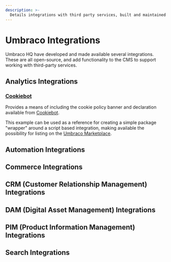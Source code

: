 ```yaml
---
description: >-
  Details integrations with third party services, built and maintained by Umbraco HQ.
---
```


# Umbraco Integrations

Umbraco HQ have developed and made available several integrations. These are all open-source, and add functionality to the CMS to support working with third-party services.

## Analytics Integrations

### [Cookiebot](cookiebot.md)

Provides a means of including the cookie policy banner and declaration available from [Cookiebot](https://www.cookiebot.com/).

This example can be used as a reference for creating a simple package "wrapper" around a script based integration, making available the possibility for listing on the [Umbraco Marketplace](https://marketplace.umbraco.com).

## Automation Integrations

## Commerce Integrations

## CRM (Customer Relationship Management) Integrations

## DAM (Digital Asset Management) Integrations

## PIM (Product Information Management) Integrations

## Search Integrations



